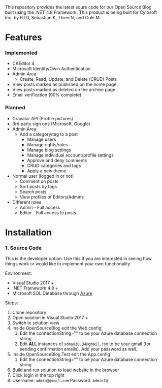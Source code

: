 This repository provides the latest soure code for our Open Source Blog built using the .NET 4.8 Framework. This product is being built for Cylosoft Inc. by PJ D, Sebastian K, Thien N, and Cole M.

# Features

### Implemented
* CKEditor 4
* Microsoft Identity/Owin Authentication
* Admin Area
    * Create, Read, Update, and Delete (CRUD) Posts
* View posts marked as published on the home page
* View posts marked as deleted on the archive page
* Email verification (90% complete)
    
### Planned
* Gravatar API (Profile pictures)
* 3rd party sign ons (Microsoft, Google)
* Admin Area
    * Add a category/tag to a post
        * Manage users
        * Manage rights/roles
        * Manage blog settings
        * Manage individual account/profile settings
        * Approve and deny comments
        * CRUD categories and tags
        * Apply a new theme
* Normal user (logged in or not)
    * Comment on posts
    * Sort posts by tags
    * Search posts
    * View profiles of Editors/Admins
* Different roles
    * Admin - Full access
    * Editor - Full access to posts

# Installation

### 1. Source Code
This is the developer option. Use this if you are interested in seeing how things work or would like to implement your own functionality.

Environment:
* Visual Studio 2017 +
* .NET Framework 4.8 +
* Microsoft SQL Database through [Azure](https://azure.microsoft.com/en-us/)

Steps:
1. Clone repository
2. Open solution in Visual Studio 2017 +
3. Switch to solution view
4. Inside OpenSourceBlog edit the Web.config
    1. Edit the connectionString="" to be your Azure database connection string
    2. Edit **ALL** instances of `sdmay20.34@gmail.com` to be your gmail (for sending confirmation emails). Add your password as well.
5. Inside OpenSourceBlog.Test edit the App.config
    1. Edit the connectionString="" to be your Azure database connection string
6. Build and run solution to load website in the browser
7. Click login in the top right
8. Username: `admin@gmail.com` Password: `Admin1@`
